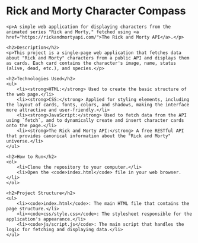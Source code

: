  <h1>Rick and Morty Character Compass</h1>

    <p>A simple web application for displaying characters from the animated series "Rick and Morty," fetched using <a href="https://rickandmortyapi.com/">The Rick and Morty API</a>.</p>

    <h2>Description</h2>
    <p>This project is a single-page web application that fetches data about "Rick and Morty" characters from a public API and displays them as cards. Each card contains the character's image, name, status (alive, dead, etc.), and species.</p>

    <h2>Technologies Used</h2>
    <ul>
        <li><strong>HTML:</strong> Used to create the basic structure of the web page.</li>
        <li><strong>CSS:</strong> Applied for styling elements, including the layout of cards, fonts, colors, and shadows, making the interface more attractive and user-friendly.</li>
        <li><strong>JavaScript:</strong> Used to fetch data from the API using `fetch`, and to dynamically create and insert character cards onto the page.</li>
        <li><strong>The Rick and Morty API:</strong> A free RESTful API that provides canonical information about the "Rick and Morty" universe.</li>
    </ul>

    <h2>How to Run</h2>
    <ol>
        <li>Clone the repository to your computer.</li>
        <li>Open the <code>index.html</code> file in your web browser.</li>
    </ol>

    <h2>Project Structure</h2>
    <ul>
        <li><code>index.html</code>: The main HTML file that contains the page structure.</li>
        <li><code>css/style.css</code>: The stylesheet responsible for the application's appearance.</li>
        <li><code>js/script.js</code>: The main script that handles the logic for fetching and displaying data.</li>
    </ul>
